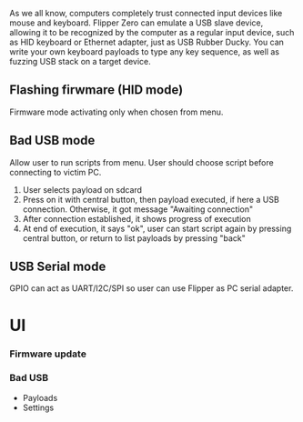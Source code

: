 As we all know, computers completely trust connected input devices like mouse and keyboard. Flipper Zero can emulate a USB slave device, allowing it to be recognized by the computer as a regular input device, such as HID keyboard or Ethernet adapter, just as USB Rubber Ducky. You can write your own keyboard payloads to type any key sequence, as well as fuzzing USB stack on a target device.

## Flashing firwmare (HID mode)
Firmware mode activating only when chosen from menu.

## Bad USB mode
Allow user to run scripts from menu. User should choose script before connecting to victim PC.
1. User selects payload on sdcard
2. Press on it with central button, then payload executed, if here a USB connection. Otherwise, it got message "Awaiting connection"
3. After connection established, it shows progress of execution
4. At end of execution, it says "ok", user can start script again by pressing central button, or return to list payloads by pressing "back"

## USB Serial mode
GPIO can act as UART/I2C/SPI so user can use Flipper as PC serial adapter.

# UI


### Firmware update

### Bad USB
* Payloads
* Settings
